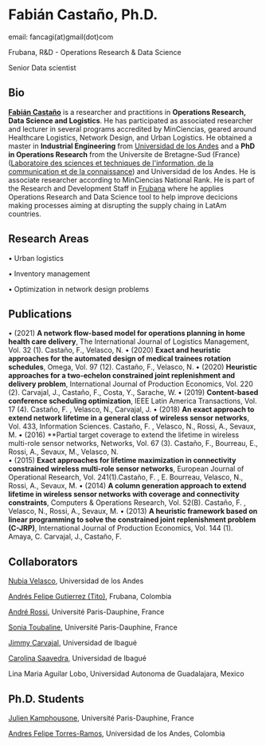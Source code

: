 
<h1>Fabián Castaño, Ph.D.</h1>
<p>email: fancagi(at)gmail(dot)com</p>
<p> Frubana, R&D - Operations Research & Data Science </p>
<p> Senior Data scientist  </p>

<h2>Bio</h2>

**[Fabián Castaño](https://scholar.google.com/citations?user=IDR10j8AAAAJ&hl=es)** is a researcher and practitions in **Operations Research, Data Science and Logistics**. He has participated as associated researcher and lecturer in several programs accredited by MinCiencias, geared around Healthcare Logistics, Network Design, and Urban Logistics. He obtained a master in **Industrial Engineering** from [Universidad de los Andes](https://www.uniandes.edu.co/) and a **PhD in Operations Research** from the Universite de Bretagne-Sud (France) ([Laboratoire des sciences et techniques de l'information, de la communication et de la connaissance](https://labsticc.fr/en)) and Universidad de los Andes.  He is associate researcher according to MinCiencias National Rank. He is part of the Research and Development Staff in [Frubana](https://www.frubana.com/) where he applies Operations Research and Data Science tool to help improve decicions making processes aiming at disrupting the supply chaing in LatAm countries. 



<h2>Research Areas</h2>

<p> •	Urban logistics </p> 
<p> •	Inventory management </p> 
<p> •	Optimization in network design problems</p> 

<h2> Publications </h2>
	
• (2021) **A network flow-based model for operations planning in home health care delivery**, The International Journal of Logistics Management, Vol. 32 (1). Castaño, F., Velasco, N. 
 • (2020) **Exact and heuristic approaches for the automated design of medical trainees rotation schedules**, Omega, Vol. 97 (12).
Castaño, F., Velasco, N. 
• (2020) **Heuristic approaches for a two-echelon constrained joint replenishment and delivery problem**, International Journal of Production Economics, Vol. 220 (2).
Carvajal, J., Castaño, F., Costa, Y., Sarache, W. 
• (2019) **Content-based conference scheduling optimization**, IEEE Latin America Transactions, Vol. 17 (4). Castaño, F. , Velasco, N., Carvajal, J.
• (2018) **An exact approach to extend network lifetime in a general class of wireless sensor networks**, Vol. 433, Information Sciences. Castaño, F. , Velasco, N., Rossi, A., Sevaux, M. 
• (2016) **Partial target coverage to extend the lifetime in wireless multi-role sensor networks, Networks, Vol. 67 (3). Castaño, F., Bourreau, E., Rossi, A., Sevaux, M., Velasco, N.  
• (2015) **Exact approaches for lifetime maximization in connectivity constrained wireless multi-role sensor networks**, European Journal of Operational Research,
Vol. 241(1).Castaño, F. , E. Bourreau, Velasco, N., Rossi, A., Sevaux, M. 
• (2014) **A column generation approach to extend lifetime in wireless sensor networks with coverage and connectivity constraints**, Computers & Operations Research, Vol. 52(B). Castaño, F. , Velasco, N., Rossi, A., Sevaux, M. 
• (2013) **A heuristic framework based on linear programming to solve the constrained joint replenishment problem (C-JRP)**, International Journal of Production Economics, Vol. 144 (1). Amaya, C. Carvajal, J., Castaño, F.

<h2>Collaborators </h2>

[Nubia Velasco](https://administracion.uniandes.edu.co/profesores/nubia-milena-velasco-rodriguez), Universidad de los Andes

[Andrés Felipe Gutierrez (Tito)](https://scholar.google.com/citations?hl=es&user=y7ZhMqYAAAAJ), Frubana, Colombia

[André Rossi](https://www.lamsade.dauphine.fr/~arossi/), Université Paris-Dauphine, France

[Sonia Toubaline](https://www.lamsade.dauphine.fr/~stoubaline/), Université Paris-Dauphine, France

[Jimmy Carvajal](https://scholar.google.com/citations?user=Dri03FMAAAAJ&hl=es&oi=ao), Universidad de Ibagué

[Carolina Saavedra](https://scholar.google.com/citations?hl=es&user=L2CMLXsAAAAJ), Universidad de Ibagué

Lina Maria Aguilar Lobo, Universidad Autonoma de Guadalajara, Mexico 


<h2>Ph.D. Students </h2>

[Julien Kamphousone](https://www.lamsade.dauphine.fr/~jkhamphousone/), Université Paris-Dauphine, France

[Andres Felipe Torres-Ramos](https://scholar.google.com/citations?hl=es&user=1zM8GN4AAAAJ), Universidad de los Andes, Colombia

